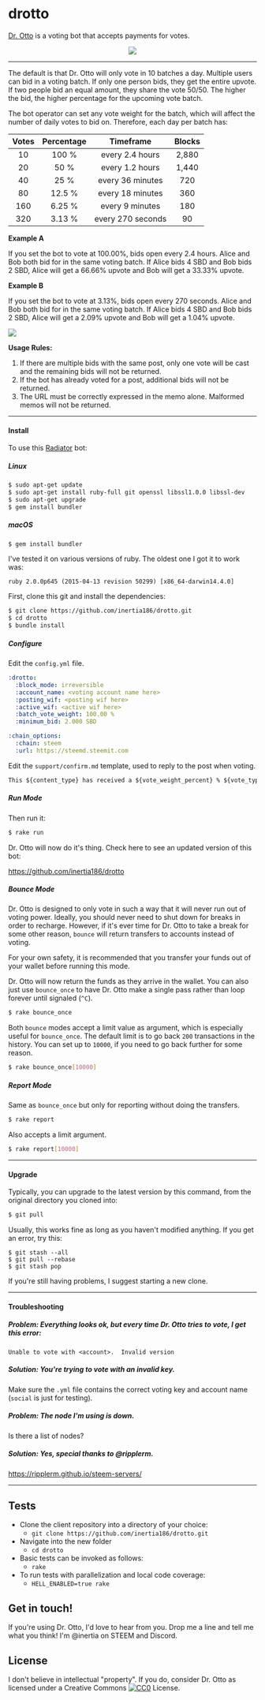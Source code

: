 drotto
======

[Dr. Otto](https://github.com/inertia186/drotto) is a voting bot that accepts payments for votes.

<center>
  <img src="http://i.imgur.com/Hz3YU0k.png" />
</center>

---

The default is that Dr. Otto will only vote in 10 batches a day.  Multiple users can bid in a voting batch.  If only one person bids, they get the entire upvote.  If two people bid an equal amount, they share the vote 50/50.  The higher the bid, the higher percentage for the upcoming vote batch.

The bot operator can set any vote weight for the batch, which will affect the number of daily votes to bid on.  Therefore, each day per batch has:

| Votes | Percentage |      Timeframe     | Blocks |
|:-----:|:----------:|:------------------:|:------:|
|  10   |    100 %   |  every 2.4 hours   |  2,880 |
|  20   |     50 %   |  every 1.2 hours   |  1,440 |
|  40   |     25 %   |  every 36 minutes  |    720 |
|  80   |   12.5 %   |  every 18 minutes  |    360 |
|  160  |   6.25 %   |  every 9 minutes   |    180 |
|  320  |   3.13 %   |  every 270 seconds |     90 |

**Example A**

If you set the bot to vote at 100.00%, bids open every 2.4 hours.  Alice and Bob both bid for in the same voting batch.  If Alice bids 4 SBD and Bob bids 2 SBD, Alice will get a 66.66% upvote and Bob will get a 33.33% upvote.

**Example B**

If you set the bot to vote at 3.13%, bids open every 270 seconds.  Alice and Bob both bid for in the same voting batch.  If Alice bids 4 SBD and Bob bids 2 SBD, Alice will get a 2.09% upvote and Bob will get a 1.04% upvote.

<div class="pull-right">
  <img src="http://i.imgur.com/lh40Ab0.png" />
</div>

**Usage Rules:**

1. If there are multiple bids with the same post, only one vote will be cast and the remaining bids will not be returned.
2. If the bot has already voted for a post, additional bids will not be returned.
3. The URL must be correctly expressed in the memo alone.  Malformed memos will not be returned.

---

#### Install

To use this [Radiator](https://steemit.com/steem/@inertia/radiator-steem-ruby-api-client) bot:

##### Linux

```bash
$ sudo apt-get update
$ sudo apt-get install ruby-full git openssl libssl1.0.0 libssl-dev
$ sudo apt-get upgrade
$ gem install bundler
```

##### macOS

```bash
$ gem install bundler
```

I've tested it on various versions of ruby.  The oldest one I got it to work was:

`ruby 2.0.0p645 (2015-04-13 revision 50299) [x86_64-darwin14.4.0]`

First, clone this git and install the dependencies:

```bash
$ git clone https://github.com/inertia186/drotto.git
$ cd drotto
$ bundle install
```

##### Configure

Edit the `config.yml` file.

```yaml
:drotto:
  :block_mode: irreversible
  :account_name: <voting account name here>
  :posting_wif: <posting wif here>
  :active_wif: <active wif here>
  :batch_vote_weight: 100.00 %
  :minimum_bid: 2.000 SBD

:chain_options:
  :chain: steem
  :url: https://steemd.steemit.com
```

Edit the `support/confirm.md` template, used to reply to the post when voting.

```markdown
This ${content_type} has received a ${vote_weight_percent} % ${vote_type} from @${account_name} thanks to @${from}.
```

##### Run Mode

Then run it:

```bash
$ rake run
```

Dr. Otto will now do it's thing.  Check here to see an updated version of this bot:

https://github.com/inertia186/drotto

##### Bounce Mode

Dr. Otto is designed to only vote in such a way that it will never run out of voting power.  Ideally, you should never need to shut down for breaks in order to recharge.  However, if it's ever time for Dr. Otto to take a break for some other reason, `bounce` will return transfers to accounts instead of voting.

For your own safety, it is recommended that you transfer your funds out of your wallet before running this mode.

Dr. Otto will now return the funds as they arrive in the wallet.  You can also just use `bounce_once` to have Dr. Otto make a single pass rather than loop forever until signaled (`^C`).

```bash
$ rake bounce_once
```

Both `bounce` modes accept a limit value as argument, which is especially useful for `bounce_once`.  The default limit is to go back `200` transactions in the history.  You can set up to `10000`, if you need to go back further for some reason.

```bash
$ rake bounce_once[10000]
```

##### Report Mode

Same as `bounce_once` but only for reporting without doing the transfers.

```bash
$ rake report
```

Also accepts a limit argument.

```bash
$ rake report[10000]
```

---

#### Upgrade

Typically, you can upgrade to the latest version by this command, from the original directory you cloned into:

```bash
$ git pull
```

Usually, this works fine as long as you haven't modified anything.  If you get an error, try this:

```
$ git stash --all
$ git pull --rebase
$ git stash pop
```

If you're still having problems, I suggest starting a new clone.

---

#### Troubleshooting

##### Problem: Everything looks ok, but every time Dr. Otto tries to vote, I get this error:

```
Unable to vote with <account>.  Invalid version
```

##### Solution: You're trying to vote with an invalid key.

Make sure the `.yml` file contains the correct voting key and account name (`social` is just for testing).

##### Problem: The node I'm using is down.

Is there a list of nodes?

##### Solution: Yes, special thanks to @ripplerm.

https://ripplerm.github.io/steem-servers/

---

## Tests

* Clone the client repository into a directory of your choice:
  * `git clone https://github.com/inertia186/drotto.git`
* Navigate into the new folder
  * `cd drotto`
* Basic tests can be invoked as follows:
  * `rake`
* To run tests with parallelization and local code coverage:
  * `HELL_ENABLED=true rake`

## Get in touch!

If you're using Dr. Otto, I'd love to hear from you.  Drop me a line and tell me what you think!  I'm @inertia on STEEM and Discord.
  
## License

I don't believe in intellectual "property".  If you do, consider Dr. Otto as licensed under a Creative Commons [![CC0](http://i.creativecommons.org/p/zero/1.0/80x15.png)](http://creativecommons.org/publicdomain/zero/1.0/) License.
